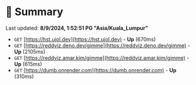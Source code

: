 # 📖 Summary
Last updated: **8/9/2024, 1:52:51 PG "Asia/Kuala_Lumpur"**

- `GET` [https://hst.ujol.dev](https://hst.ujol.dev) - **Up** (670ms)
- `GET` [https://reddviz.deno.dev/gimme](https://reddviz.deno.dev/gimme) - **Up** (2105ms)
- `GET` [https://reddviz.amar.kim/gimme](https://reddviz.amar.kim/gimme) - **Up** (615ms)
- `GET` [https://dumb.onrender.com](https://dumb.onrender.com) - **Up** (310ms)
